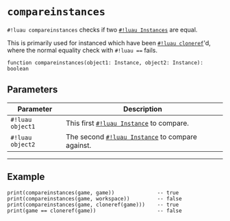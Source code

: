 # `compareinstances`

`#!luau compareinstances` checks if two [`#!luau Instances`](https://create.roblox.com/docs/reference/engine/classes/Instance) are equal.

This is primarily used for instanced which have been [`#!luau cloneref`](./cloneref.md)'d, where the normal equality check with `#!luau ==` fails.

```luau
function compareinstances(object1: Instance, object2: Instance): boolean
```

## Parameters

| Parameter | Description                      |
|-----------|----------------------------------|
| `#!luau object1`  | This first [`#!luau Instance`](https://create.roblox.com/docs/reference/engine/classes/Instance) to compare. |
| `#!luau object2` | The second [`#!luau Instance`](https://create.roblox.com/docs/reference/engine/classes/Instance) to compare against. |

---

## Example

```luau title="Comparing instances" linenums="1"
print(compareinstances(game, game))              -- true
print(compareinstances(game, workspace))         -- false
print(compareinstances(game, cloneref(game)))    -- true
print(game == cloneref(game))                    -- false
```
